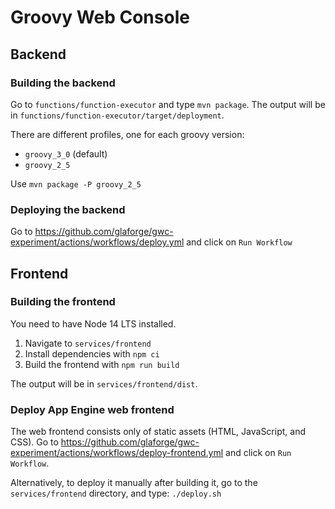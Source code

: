 # Groovy Web Console

## Backend

### Building the backend

Go to `functions/function-executor` and type `mvn package`.
The output will be in `functions/function-executor/target/deployment`.

There are different profiles, one for each groovy version:

* `groovy_3_0` (default)
* `groovy_2_5`

Use `mvn package -P groovy_2_5`

### Deploying the backend

Go to https://github.com/glaforge/gwc-experiment/actions/workflows/deploy.yml and click on `Run Workflow`

## Frontend  

### Building the frontend

You need to have Node 14 LTS installed.

1. Navigate to `services/frontend`
2. Install dependencies with `npm ci`
3. Build the frontend with `npm run build`

The output will be in `services/frontend/dist`.

### Deploy App Engine web frontend

The web frontend consists only of static assets (HTML, JavaScript, and CSS).
Go to https://github.com/glaforge/gwc-experiment/actions/workflows/deploy-frontend.yml and click on `Run Workflow`.

Alternatively, to deploy it manually after building it, go to the `services/frontend` directory, and type: `./deploy.sh`



